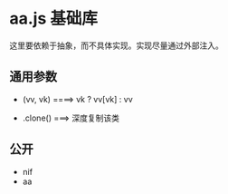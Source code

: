 # aa.js  基础库

这里要依赖于抽象，而不具体实现。实现尽量通过外部注入。

## 通用参数

* (vv, vk)   ====>  vk ? vv[vk] : vv

* .clone()  ===> 深度复制该类

## 公开

* nif
* aa